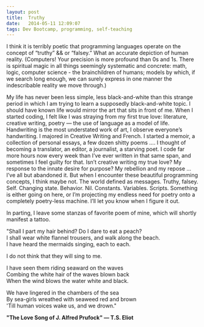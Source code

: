 ```yaml
---
layout: post
title:  Truthy
date:   2014-05-11 12:09:07
tags: Dev Bootcamp, programming, self-teaching
---
```


I think it is terribly poetic that programming languages operate on the concept of “truthy” && or “falsey.” What an accurate depiction of human reality. (Computers! Your precision is more profound than 0s and 1s. There is spiritual magic in all things seemingly systematic and concrete: math, logic, computer science - the brainchildren of humans; models by which, if we search long enough, we can surely express in one manner the indescribable reality we move through.)

My life has never been less simple, less black-and-white than this strange period in which I am trying to learn a supposedly black-and-white topic.  I should have known life would mirror the art that sits in front of me.  When I started coding, I felt like I was straying from my first true love: literature, creative writing, poetry — the use of language as a model of life.  Handwriting is the most understated work of art, I observe everyone’s handwriting.  I majored in Creative Writing and French.  I started a memoir, a collection of personal essays, a few dozen shitty poems …. I thought of becoming a translator, an editor, a journalist, a starving poet.  I code far more hours now every week than I’ve ever written in that same span, and sometimes I feel guilty for that. Isn’t creative writing my true love?  My response to the innate desire for purpose? My rebellion and my repose … I’ve all but abandoned it.  But when I encounter these beautiful programming concepts, I think maybe not. The world defined as messages. Truthy, falsey. Self. Changing state. Behavior. Nil. Constants. Variables. Scripts. Something is either going on here, or I’m projecting my endless need for poetry onto a completely poetry-less machine.  I’ll let you know when I figure it out.

In parting, I leave some stanzas of favorite poem of mine, which will shortly manifest a tattoo.

"Shall I part my hair behind? Do I dare to eat a peach?  
I shall wear white flannel trousers, and walk along the beach.  
I have heard the mermaids singing, each to each.

I do not think that they will sing to me.

I have seen them riding seaward on the waves  
Combing the white hair of the waves blown back  
When the wind blows the water white and black.  

We have lingered in the chambers of the sea  
By sea-girls wreathed with seaweed red and brown  
'Till human voices wake us, and we drown."  

**"The Love Song of J. Alfred Prufock" — T.S. Eliot**
